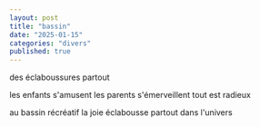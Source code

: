 ```yaml
---
layout: post
title: "bassin"
date: "2025-01-15"
categories: "divers"
published: true
---
```


des éclaboussures partout

les enfants s'amusent
les parents s'émerveillent
tout est radieux

au bassin récréatif
la joie éclabousse partout dans l'univers
